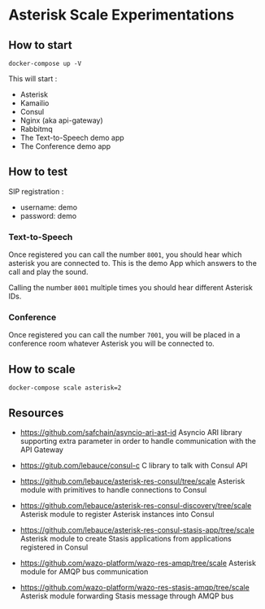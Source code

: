 # Asterisk Scale Experimentations

## How to start

```
docker-compose up -V
```

This will start :

* Asterisk
* Kamailio
* Consul
* Nginx (aka api-gateway)
* Rabbitmq
* The Text-to-Speech demo app
* The Conference demo app

## How to test

SIP registration :

* username: demo
* password: demo

### Text-to-Speech

Once registered you can call the number `8001`, you should hear which asterisk you are connected to. This is the demo App which answers to the call and play the sound.

Calling the number `8001` multiple times you should hear different Asterisk IDs.

### Conference

Once registered you can call the number `7001`, you will be placed in a conference room whatever Asterisk you will be connected to.

## How to scale

```
docker-compose scale asterisk=2
```


## Resources

* https://github.com/safchain/asyncio-ari-ast-id
  Asyncio ARI library supporting extra parameter in order to handle communication with the API Gateway

* https://gitub.com/lebauce/consul-c
  C library to talk with Consul API

* https://github.com/lebauce/asterisk-res-consul/tree/scale
  Asterisk module with primitives to handle connections to Consul

* https://github.com/lebauce/asterisk-res-consul-discovery/tree/scale
  Asterisk module to register Asterisk instances into Consul

* https://github.com/lebauce/asterisk-res-consul-stasis-app/tree/scale
  Asterisk module to create Stasis applications from applications registered in Consul

* https://github.com/wazo-platform/wazo-res-amqp/tree/scale
  Asterisk module for AMQP bus communication

* https://github.com/wazo-platform/wazo-res-stasis-amqp/tree/scale
  Asterisk module forwarding Stasis message through AMQP bus